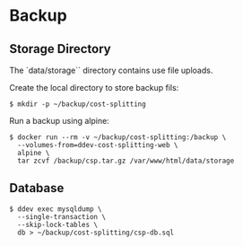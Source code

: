 Backup
======

Storage Directory
-----------------

The `data/storage`` directory contains use file uploads.

Create the local directory to store backup fils:

    $ mkdir -p ~/backup/cost-splitting

Run a backup using alpine:

    $ docker run --rm -v ~/backup/cost-splitting:/backup \
      --volumes-from=ddev-cost-splitting-web \
      alpine \
      tar zcvf /backup/csp.tar.gz /var/www/html/data/storage

Database
--------

    $ ddev exec mysqldump \
      --single-transaction \
      --skip-lock-tables \
      db > ~/backup/cost-splitting/csp-db.sql